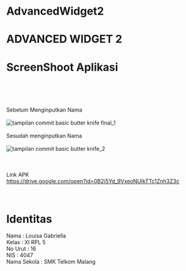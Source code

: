 # AdvancedWidget2
# ADVANCED WIDGET 2 <br> 
# ScreenShoot Aplikasi <br> <br> <br>

Sebelum Menginputkan Nama <br> <br>
![tampilan commit basic butter knife final_1](https://cloud.githubusercontent.com/assets/21364340/18747647/9409a4e8-80f8-11e6-84e9-58db93f38a04.png) <br> <br>
Sesudah menginputkan Nama <br> <br> 
![tampilan commit basic butter knife_2](https://cloud.githubusercontent.com/assets/21364340/18747648/940ba22a-80f8-11e6-9fb1-03390be66b0d.png)
<br> <br> <br> <br>
Link APK<br>
https://drive.google.com/open?id=0B2j5Yd_9VxeoNUlkTTc1Znh3Z3c <br> 
 <br><br>

# Identitas<br>
Nama : Louisa Gabriella <br>
Kelas : XI RPL 5 <br>
No Urut : 16 <br>
NIS : 4047 <br>
Nama Sekola : SMK Telkom Malang <br>
 
